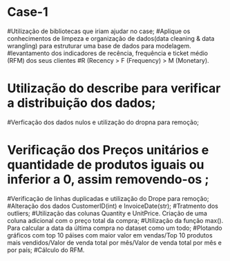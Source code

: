 # Case-1
#Utilização de bibliotecas que iriam ajudar no case;
#Aplique os conhecimentos de limpeza e organização de dados(data cleaning & data wrangling) para estruturar uma base de dados para modelagem.
#levantamento dos indicadores de recência, frequência e ticket médio (RFM) dos seus clientes
#R (Recency > F (Frequency) > M (Monetary).
# Utilização do describe para verificar a distribuição dos dados;
#Verficação dos dados nulos e utilização do dropna para remoção;
# Verificação dos Preços unitários e quantidade de produtos iguais ou inferior a 0, assim removendo-os ;
#Verificação de linhas duplicadas e utilização do Drope para remoção;
#Alteração dos dados CustomerID(int) e  InvoiceDate(str);
#Tratmento dos outliers;
#Utilização das colunas Quantity e UnitPrice. Criação de uma coluna adicional com o preço total da compra;
#Utilização da  função max(). Para calcular a data da última compra no dataset como um todo;
#Plotando gráficos com top 10 páises com maior valor em vendas/Top 10 produtos mais vendidos/Valor de venda total por mês/Valor de venda total por mês e por país;
#Cálculo do RFM.

